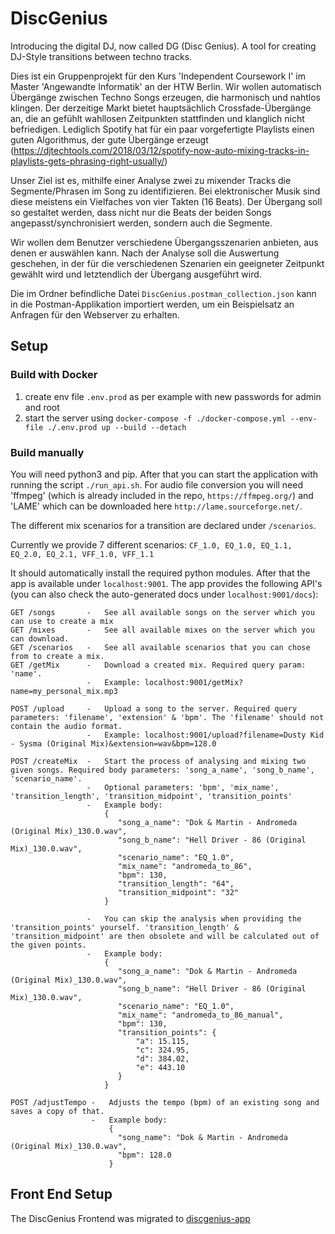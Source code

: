 # DiscGenius
Introducing the digital DJ, now called DG (Disc Genius). A tool for creating DJ-Style transitions between techno tracks.

Dies ist ein Gruppenprojekt für den Kurs 'Independent Coursework I' im Master 'Angewandte Informatik' an der HTW Berlin.
Wir wollen automatisch Übergänge zwischen Techno Songs erzeugen, die harmonisch und nahtlos klingen. Der derzeitige Markt bietet hauptsächlich Crossfade-Übergänge an, die an gefühlt wahllosen Zeitpunkten stattfinden und klanglich nicht befriedigen.
Lediglich Spotify hat für ein paar vorgefertigte Playlists einen guten Algorithmus, der gute Übergänge erzeugt (https://djtechtools.com/2018/03/12/spotify-now-auto-mixing-tracks-in-playlists-gets-phrasing-right-usually/)

Unser Ziel ist es, mithilfe einer Analyse zwei zu mixender Tracks die Segmente/Phrasen im Song zu identifizieren. 
Bei elektronischer Musik sind diese meistens ein Vielfaches von vier Takten (16 Beats). 
Der Übergang soll so gestaltet werden, dass nicht nur die Beats der beiden Songs angepasst/synchronisiert werden, sondern auch die Segmente.

Wir wollen dem Benutzer verschiedene Übergangsszenarien anbieten, aus denen er auswählen kann. 
Nach der Analyse soll die Auswertung geschehen, in der für die verschiedenen Szenarien ein geeigneter Zeitpunkt gewählt wird und letztendlich der Übergang ausgeführt wird.

Die im Ordner befindliche Datei ```DiscGenius.postman_collection.json``` kann in die Postman-Applikation importiert werden, um ein Beispielsatz an Anfragen für den Webserver zu erhalten.

## Setup

### Build with Docker

1. create env file `.env.prod` as per example with new passwords for admin and root
2. start the server using `docker-compose -f ./docker-compose.yml --env-file ./.env.prod up --build --detach`

### Build manually

You will need python3 and pip. After that you can start the application with running the script ```./run_api.sh```.
For audio file conversion you will need 'ffmpeg' (which is already included in the repo, ```https://ffmpeg.org/```) and 'LAME' which can be downloaded here ```http://lame.sourceforge.net/```.

The different mix scenarios for a transition are declared under ``/scenarios``. 

Currently we provide 7 different scenarios: ``CF_1.0, EQ_1.0, EQ_1.1, EQ_2.0, EQ_2.1, VFF_1.0, VFF_1.1``

It should automatically install the required python modules. After that the app is available under ```localhost:9001```.
The app provides the following API's (you can also check the auto-generated docs under ```localhost:9001/docs```):

```
GET /songs       -   See all available songs on the server which you can use to create a mix
GET /mixes       -   See all available mixes on the server which you can download.
GET /scenarios   -   See all available scenarios that you can chose from to create a mix.
GET /getMix      -   Download a created mix. Required query param: 'name'.
                 -   Example: localhost:9001/getMix?name=my_personal_mix.mp3
```

```
POST /upload     -   Upload a song to the server. Required query parameters: 'filename', 'extension' & 'bpm'. The 'filename' should not contain the audio format.
                 -   Example: localhost:9001/upload?filename=Dusty Kid - Sysma (Original Mix)&extension=wav&bpm=128.0

POST /createMix  -   Start the process of analysing and mixing two given songs. Required body parameters: 'song_a_name', 'song_b_name', 'scenario_name'. 
                 -   Optional parameters: 'bpm', 'mix_name', 'transition_length', 'transition_midpoint', 'transition_points'
                 -   Example body: 
                     {
                     	"song_a_name": "Dok & Martin - Andromeda (Original Mix)_130.0.wav",
                     	"song_b_name": "Hell Driver - 86 (Original Mix)_130.0.wav",
                     	"scenario_name": "EQ_1.0",
                     	"mix_name": "andromeda_to_86",
                     	"bpm": 130,
                        "transition_length": "64",
                        "transition_midpoint": "32"
                     }

                 -   You can skip the analysis when providing the 'transition_points' yourself. 'transition_length' & 'transition_midpoint' are then obsolete and will be calculated out of the given points.
                 -   Example body: 
                     {
                     	"song_a_name": "Dok & Martin - Andromeda (Original Mix)_130.0.wav",
                     	"song_b_name": "Hell Driver - 86 (Original Mix)_130.0.wav",
                     	"scenario_name": "EQ_1.0",
                     	"mix_name": "andromeda_to_86_manual",
                     	"bpm": 130,
                        "transition_points": {
                            "a": 15.115,
                            "c": 324.95,
                            "d": 384.02,
                            "e": 443.10
                        }
                     }

POST /adjustTempo -   Adjusts the tempo (bpm) of an existing song and saves a copy of that. 
                  -   Example body: 
                      {
                        "song_name": "Dok & Martin - Andromeda (Original Mix)_130.0.wav",
                        "bpm": 128.0
                      }
```
## Front End Setup

The DiscGenius Frontend was migrated to [discgenius-app](https://github.com/menno4000/discgenius-app)




